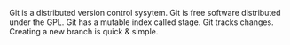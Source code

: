 Git is a distributed version control sysytem.
Git is free software distributed under the GPL.
Git has a mutable index called stage.
Git tracks changes.
Creating a new branch is quick & simple.